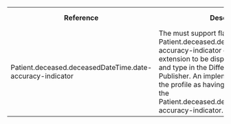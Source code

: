 <table class="list" width="100%">
<tbody>
  <tr>
    <th>Reference</th>
    <th>Description</th>
    <th>Issue No.</th>
  </tr>
  <tr>
        <td>Patient.deceased.deceasedDateTime.date-accuracy-indicator</td>
        <td>The must support flag on the Patient.deceased.deceasedDateTime.date-accuracy-indicator extension causes the extension to be displayed without the name and type in the Differential produced by IG Publisher. An implementer shall interpret the profile as having must support set on the Patient.deceased.deceasedDateTime.date-accuracy-indicator.</td>
        <td><a href="https://jira.digitalhealth.gov.au/browse/CIFMM-2530">CIFMM-2530</a></td>
  </tr>
 </tbody>
</table> 
